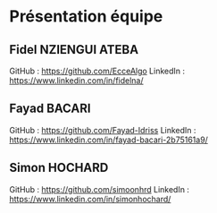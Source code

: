# Présentation équipe

## Fidel NZIENGUI ATEBA

GitHub : https://github.com/EcceAlgo
LinkedIn : https://www.linkedin.com/in/fidelna/

## Fayad BACARI

GitHub : https://github.com/Fayad-Idriss
LinkedIn : https://www.linkedin.com/in/fayad-bacari-2b75161a9/

## Simon HOCHARD 

GitHub : https://github.com/simoonhrd
LinkedIn : https://www.linkedin.com/in/simonhochard/
